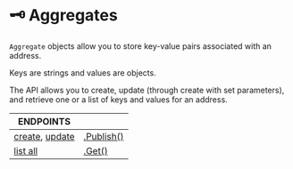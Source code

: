 # 🗝 Aggregates

`Aggregate` objects allow you to store key-value pairs associated with an address.&#x20;

Keys are strings and values are objects.

The API allows you to create, update (through create with set parameters), and retrieve one or a list of keys and values for an address.

| ENDPOINTS                                             |                                      |
| ----------------------------------------------------- | ------------------------------------ |
| [create](create-an-aggregate.md), [update](update.md) | [.Publish()](create-an-aggregate.md) |
| [list all](fetch.md)                                  | [.Get()](fetch.md)                   |


